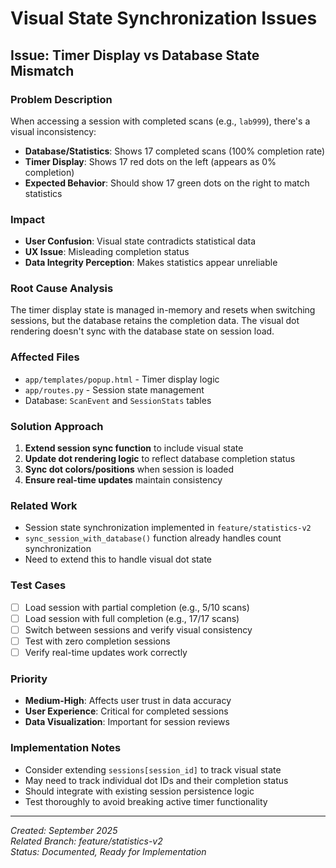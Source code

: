# Visual State Synchronization Issues

## Issue: Timer Display vs Database State Mismatch

### Problem Description
When accessing a session with completed scans (e.g., `lab999`), there's a visual inconsistency:

- **Database/Statistics**: Shows 17 completed scans (100% completion rate)
- **Timer Display**: Shows 17 red dots on the left (appears as 0% completion)
- **Expected Behavior**: Should show 17 green dots on the right to match statistics

### Impact
- **User Confusion**: Visual state contradicts statistical data
- **UX Issue**: Misleading completion status
- **Data Integrity Perception**: Makes statistics appear unreliable

### Root Cause Analysis
The timer display state is managed in-memory and resets when switching sessions, but the database retains the completion data. The visual dot rendering doesn't sync with the database state on session load.

### Affected Files
- `app/templates/popup.html` - Timer display logic
- `app/routes.py` - Session state management
- Database: `ScanEvent` and `SessionStats` tables

### Solution Approach
1. **Extend session sync function** to include visual state
2. **Update dot rendering logic** to reflect database completion status
3. **Sync dot colors/positions** when session is loaded
4. **Ensure real-time updates** maintain consistency

### Related Work
- Session state synchronization implemented in `feature/statistics-v2`
- `sync_session_with_database()` function already handles count synchronization
- Need to extend this to handle visual dot state

### Test Cases
- [ ] Load session with partial completion (e.g., 5/10 scans)
- [ ] Load session with full completion (e.g., 17/17 scans)
- [ ] Switch between sessions and verify visual consistency
- [ ] Test with zero completion sessions
- [ ] Verify real-time updates work correctly

### Priority
- **Medium-High**: Affects user trust in data accuracy
- **User Experience**: Critical for completed sessions
- **Data Visualization**: Important for session reviews

### Implementation Notes
- Consider extending `sessions[session_id]` to track visual state
- May need to track individual dot IDs and their completion status
- Should integrate with existing session persistence logic
- Test thoroughly to avoid breaking active timer functionality

---
*Created: September 2025*  
*Related Branch: feature/statistics-v2*  
*Status: Documented, Ready for Implementation*
